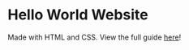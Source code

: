 # Hello World Website

Made with HTML and CSS. View the full guide [here](https://www.hackpost.guide/users/thunderbird/post-769797160-how-to-make-a-personal-website-from-scratch)!
